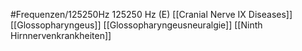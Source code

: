 #Frequenzen/125250Hz
125250 Hz (E)
[[Cranial Nerve IX Diseases]]
[[Glossopharyngeus]]
[[Glossopharyngeusneuralgie]]
[[Ninth Hirnnervenkrankheiten]]